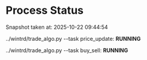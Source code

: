 # Process Status

Snapshot taken at: 2025-10-22 09:44:54

../wintrd/trade_algo.py --task price_update: **RUNNING**

../wintrd/trade_algo.py --task buy_sell: **RUNNING**

